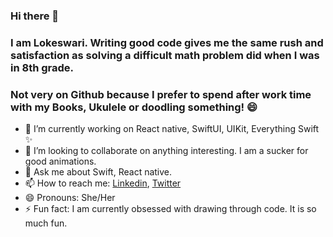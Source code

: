 ### Hi there 👋

### I am Lokeswari. Writing good code gives me the same rush and satisfaction as solving a difficult math problem did when I was in 8th grade. 

### Not very on Github because I prefer to spend after work time with my Books, Ukulele or doodling something! 😄

- 🔭 I’m currently working on React native, SwiftUI, UIKit, Everything Swift ✨
- 👯 I’m looking to collaborate on anything interesting. I am a sucker for good animations. 
- 💬 Ask me about Swift, React native. 
- 📫 How to reach me: [Linkedin](www.linkedin.com/in/lokeswari-satyanarayana), [Twitter](https://twitter.com/sindhu1397)
- 😄 Pronouns: She/Her
- ⚡ Fun fact: I am currently obsessed with drawing through code. It is so much fun. 
